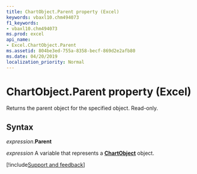 ```yaml
---
title: ChartObject.Parent property (Excel)
keywords: vbaxl10.chm494073
f1_keywords:
- vbaxl10.chm494073
ms.prod: excel
api_name:
- Excel.ChartObject.Parent
ms.assetid: 804be3ed-755a-8358-becf-869d2e2afb80
ms.date: 04/20/2019
localization_priority: Normal
---
```



# ChartObject.Parent property (Excel)

Returns the parent object for the specified object. Read-only.


## Syntax

_expression_.**Parent**

_expression_ A variable that represents a **[ChartObject](Excel.ChartObject.md)** object.




[!include[Support and feedback](~/includes/feedback-boilerplate.md)]